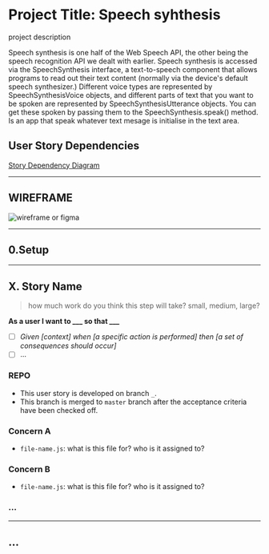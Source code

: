 # Project Title: Speech syhthesis

project description

Speech synthesis is one half of the Web Speech API, the other being the speech recognition API we dealt with earlier. Speech synthesis is accessed via the SpeechSynthesis interface, a text-to-speech component that allows programs to read out their text content (normally via the device's default speech synthesizer.) Different voice types are represented by SpeechSynthesisVoice objects, and different parts of text that you want to be spoken are represented by SpeechSynthesisUtterance objects. You can get these spoken by passing them to the SpeechSynthesis.speak() method. Is an app that speak whatever text mesage is initialise in the text area.

## User Story Dependencies

[Story Dependency Diagram](https://excalidraw.com/)

---

## WIREFRAME

![wireframe or figma]()

---

## 0.Setup

---

## X. Story Name

> how much work do you think this step will take? small, medium, large?

**As a user I want to \_\_\_ so that \_\_\_**

- [ ] _Given [context] when [a specific action is performed] then [a set of consequences should occur]_
- [ ] ...

### REPO

- This user story is developed on branch `_`.
- This branch is merged to `master` branch after the acceptance criteria have been checked off.

### Concern A

- `file-name.js`: what is this file for? who is it assigned to?

### Concern B

- `file-name.js`: what is this file for? who is it assigned to?

### ...

---

## ...
